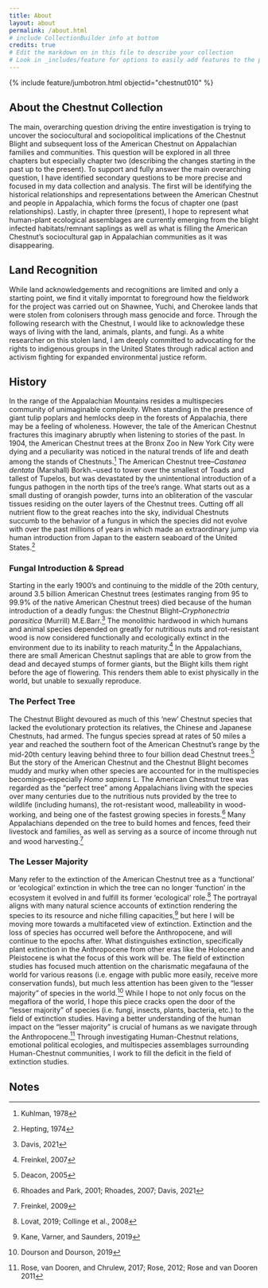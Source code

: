 ```yaml
---
title: About
layout: about
permalink: /about.html
# include CollectionBuilder info at bottom
credits: true
# Edit the markdown on in this file to describe your collection
# Look in _includes/feature for options to easily add features to the page
---
```


{% include feature/jumbotron.html objectid="chestnut010" %} 


## About the Chestnut Collection

The main, overarching question driving the entire investigation is trying to uncover the sociocultural and sociopolitical implications of the Chestnut Blight and subsequent loss of the American Chestnut on Appalachian families and communities. This question will be explored in all three chapters but especially chapter two (describing the changes starting in the past up to the present). To support and fully answer the main overarching question, I have identified secondary questions to be more precise and focused in my data collection and analysis. The first will be identifying the historical relationships and representations between the American Chestnut and people in Appalachia, which forms the focus of chapter one (past relationships). Lastly, in chapter three (present), I hope to represent what human-plant ecological assemblages are currently emerging from the blight infected habitats/remnant saplings as well as what is filling the American Chestnut’s sociocultural gap in Appalachian communities as it was disappearing.

## Land Recognition

While land acknowledgements and recognitions are limited and only a starting point, we find it vitally imporntat to foreground how the fieldwork for the project was carried out on Shawnee, Yuchi, and Cherokee lands that were stolen from colonisers through mass genocide and force. Through the following research with the Chestnut, I would like to acknowledge these ways of living with the land, animals, plants, and fungi. As a white researcher on this stolen land, I am deeply committed to advocating for the rights to indigenous groups in the United States through radical action and activism fighting for expanded environmental justice reform.

## History

In the range of the Appalachian Mountains resides a multispecies community of unimaginable complexity. When standing in the presence of giant tulip poplars and hemlocks deep in the forests of Appalachia, there may be a feeling of wholeness. However, the tale of the American Chestnut fractures this imaginary abruptly when listening to stories of the past. In 1904, the American Chestnut trees at the Bronx Zoo in New York City were dying and a peculiarity was noticed in the natural trends of life and death among the stands of Chestnuts.[^1] The American Chestnut tree–*Castanea dentata* (Marshall) Borkh.–used to tower over the smallest of Toads and tallest of Tupelos, but was devastated by the unintentional introduction of a fungus pathogen in the north tips of the tree’s range. What starts out as a small dusting of orangish powder, turns into an obliteration of the vascular tissues residing on the outer layers of the Chestnut trees. Cutting off all nutrient flow to the great reaches into the sky, individual Chestnuts succumb to the behavior of a fungus in which the species did not evolve with over the past millions of years in which made an extraordinary jump via human introduction from Japan to the eastern seaboard of the United States.[^2]

### Fungal Introduction & Spread

Starting in the early 1900’s and continuing to the middle of the 20th century, around 3.5 billion American Chestnut trees (estimates ranging from 95 to 99.9% of the native American Chestnut trees) died because of the human introduction of a deadly fungus: the Chestnut Blight–*Cryphonectria parasitica* (Murrill) M.E.Barr.[^3] The monolithic hardwood in which humans and animal species depended on greatly for nutritious nuts and rot-resistant wood is now considered functionally and ecologically extinct in the environment due to its inability to reach maturity.[^4] In the Appalachians, there are small American Chestnut saplings that are able to grow from the dead and decayed stumps of former giants, but the Blight kills them right before the age of flowering. This renders them able to exist physically in the world, but unable to sexually reproduce.

### The Perfect Tree

The Chestnut Blight devoured as much of this ‘new’ Chestnut species that lacked the evolutionary protection its relatives, the Chinese and Japanese Chestnuts, had armed. The fungus species spread at rates of 50 miles a year and reached the southern foot of the American Chestnut’s range by the mid-20th century leaving behind three to four billion dead Chestnut trees.[^5] But the story of the American Chestnut and the Chestnut Blight becomes muddy and murky when other species are accounted for in the multispecies becomings–especially *Homo sapiens* L. The American Chestnut tree was regarded as the “perfect tree” among Appalachians living with the species over many centuries due to the nutritious nuts provided by the tree to wildlife (including humans), the rot-resistant wood, malleability in wood-working, and being one of the fastest growing species in forests.[^6] Many Appalachians depended on the tree to build homes and fences, feed their livestock and families, as well as serving as a source of income through nut and wood harvesting.[^7]

### The Lesser Majority

Many refer to the extinction of the American Chestnut tree as a ‘functional’ or ‘ecological’ extinction in which the tree can no longer ‘function’ in the ecosystem it evolved in and fulfill its former ‘ecological’ role.[^8] The portrayal aligns with many natural science accounts of extinction rendering the species to its resource and niche filling capacities,[^9] but here I will be moving more towards a multifaceted view of extinction. Extinction and the loss of species has occurred well before the Anthropocene, and will continue to the epochs after. What distinguishes extinction, specifically plant extinction in the Anthropocene from other eras like the Holocene and Pleistocene is what the focus of this work will be. The field of extinction studies has focused much attention on the charismatic megafauna of the world for various reasons (i.e. engage with public more easily, receive more conservation funds), but much less attention has been given to the “lesser majority” of species in the world.[^10] While I hope to not only focus on the megaflora of the world, I hope this piece cracks open the door of the “lesser majority” of species (i.e. fungi, insects, plants, bacteria, etc.) to the field of extinction studies. Having a better understanding of the human impact on the “lesser majority” is crucial of humans as we navigate through the Anthropocene.[^11] Through investigating Human-Chestnut relations, emotional political ecologies, and multispecies assemblages surrounding Human-Chestnut communities, I work to fill the deficit in the field of extinction studies.


## Notes

[^1]:
     Kuhlman, 1978

[^2]:
     Hepting, 1974

[^3]:
     Davis, 2021

[^4]:
     Freinkel, 2007

[^5]:
     Deacon, 2005

[^6]:
     Rhoades and Park, 2001; Rhoades, 2007; Davis, 2021

[^7]:
     Freinkel, 2009

[^8]:
     Lovat, 2019; Collinge et al., 2008

[^9]:
     Kane, Varner, and Saunders, 2019

[^10]:
     Dourson and Dourson, 2019

[^11]:
     Rose, van Dooren, and Chrulew, 2017; Rose, 2012; Rose and van Dooren 2011

